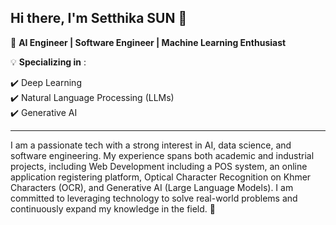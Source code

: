 ## Hi there, I'm Setthika SUN 👋

🔹 **AI Engineer | Software Engineer | Machine Learning Enthusiast**

💡 **Specializing in** : 

✔️ Deep Learning  
✔️ Natural Language Processing (LLMs)  
✔️ Generative AI

---
I am a passionate tech with a strong interest in AI, data science, and software engineering. My experience spans both academic and industrial projects, including Web Development including a POS system, an online application registering platform, Optical Character Recognition on Khmer Characters (OCR), and Generative AI (Large Language Models). I am committed to leveraging technology to solve real-world problems and continuously expand my knowledge in the field. 👋

<!--
**Sun-Setthika/Sun-Setthika** is a ✨ _special_ ✨ repository because its `README.md` (this file) appears on your GitHub profile.

Here are some ideas to get you started:

- 🔭 I’m currently working on ...
- 🌱 I’m currently learning ...
- 👯 I’m looking to collaborate on ...
- 🤔 I’m looking for help with ...
- 💬 Ask me about ...
- 📫 How to reach me: ...
- 😄 Pronouns: ...
- ⚡ Fun fact: ...
-->
